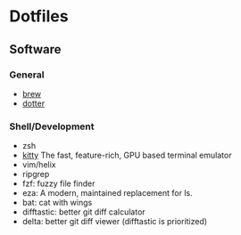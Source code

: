 # Dotfiles

## Software

### General

- [brew](https://brew.sh/)
- [dotter](http://www.github.com/SuperCuber/dotter)

### Shell/Development

- zsh
- [kitty](https://sw.kovidgoyal.net/kitty/)  The fast, feature-rich, GPU based terminal emulator
- vim/helix
- ripgrep
- fzf: fuzzy file finder
- eza: A modern, maintained replacement for ls.
- bat: cat with wings
- difftastic: better git diff calculator
- delta: better git diff viewer (difftastic is prioritized)
